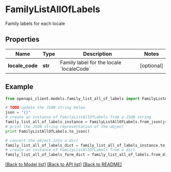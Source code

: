 # FamilyListAllOfLabels

Family labels for each locale

## Properties
Name | Type | Description | Notes
------------ | ------------- | ------------- | -------------
**locale_code** | **str** | Family label for the locale &#x60;localeCode&#x60; | [optional] 

## Example

```python
from openapi_client.models.family_list_all_of_labels import FamilyListAllOfLabels

# TODO update the JSON string below
json = "{}"
# create an instance of FamilyListAllOfLabels from a JSON string
family_list_all_of_labels_instance = FamilyListAllOfLabels.from_json(json)
# print the JSON string representation of the object
print FamilyListAllOfLabels.to_json()

# convert the object into a dict
family_list_all_of_labels_dict = family_list_all_of_labels_instance.to_dict()
# create an instance of FamilyListAllOfLabels from a dict
family_list_all_of_labels_form_dict = family_list_all_of_labels.from_dict(family_list_all_of_labels_dict)
```
[[Back to Model list]](../README.md#documentation-for-models) [[Back to API list]](../README.md#documentation-for-api-endpoints) [[Back to README]](../README.md)


